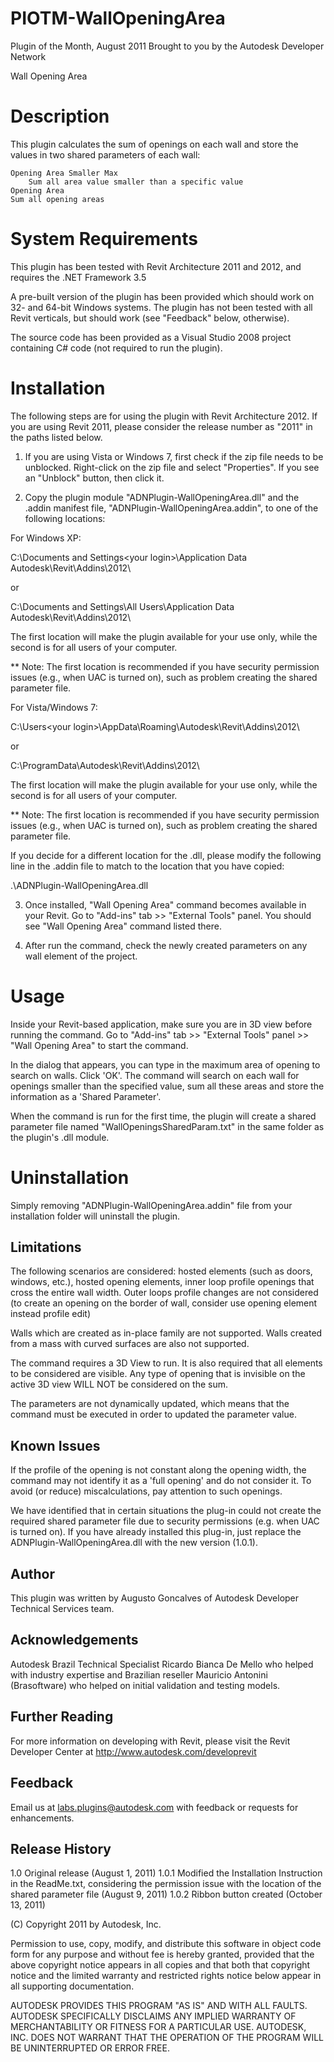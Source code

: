 # PIOTM-WallOpeningArea

Plugin of the Month, August 2011
Brought to you by the Autodesk Developer Network

Wall Opening Area

# Description

This plugin calculates the sum of openings on each wall
and store the values in two shared parameters of each wall:

    Opening Area Smaller Max
        Sum all area value smaller than a specific value
    Opening Area
	Sum all opening areas

# System Requirements

This plugin has been tested with Revit Architecture 2011 and 2012,
and requires the .NET Framework 3.5 

A pre-built version of the plugin has been provided which should
work on 32- and 64-bit Windows systems.
The plugin has not been tested with all Revit verticals, 
but should work (see "Feedback" below, otherwise).

The source code has been provided as a Visual Studio 2008 project
containing C# code (not required to run the plugin).

# Installation

The following steps are for using the plugin with Revit 
Architecture 2012. 
If you are using Revit 2011, please consider the release
number as "2011" in the paths listed below.  

1. If you are using Vista or Windows 7, first check
if the zip file needs to be unblocked.
Right-click on the zip file and select "Properties". If you see
an "Unblock" button, then click it. 

2. Copy the plugin module "ADNPlugin-WallOpeningArea.dll" and the 
.addin manifest file, "ADNPlugin-WallOpeningArea.addin", to one of 
the following locations: 

For Windows XP: 

C:\Documents and Settings\<your login>\Application Data\
Autodesk\Revit\Addins\2012\

or 

C:\Documents and Settings\All Users\Application Data\
Autodesk\Revit\Addins\2012\


The first location will make the plugin available for your use 
only, while the second is for all users of your computer.

** Note: The first location is recommended if you have security 
permission issues (e.g., when UAC is turned on), such as problem 
creating the shared parameter file.

For Vista/Windows 7:

C:\Users\<your login>\AppData\Roaming\Autodesk\Revit\Addins\2012\

or 

C:\ProgramData\Autodesk\Revit\Addins\2012\


The first location will make the plugin available for your use 
only, while the second is for all users of your computer.

** Note: The first location is recommended if you have security 
permission issues (e.g., when UAC is turned on), such as problem 
creating the shared parameter file.


If you decide for a different location for the .dll, please modify 
the following line in the .addin file to match to the location that 
you have copied:

<Assembly>.\ADNPlugin-WallOpeningArea.dll</Assembly>

3. Once installed, "Wall Opening Area" command becomes available 
in your Revit.  Go to "Add-ins" tab >> "External Tools" panel. 
You should see "Wall Opening Area" command listed there. 

4. After run the command, check the newly created parameters on any
wall element of the project.

# Usage

Inside your Revit-based application, make sure you are in 3D view
before running the command. 
Go to "Add-ins" tab >> "External Tools" panel >> "Wall Opening Area" 
to start the command. 

In the dialog that appears, you can type in the maximum area of 
opening to search on walls. Click 'OK'. The command will search 
on each wall for openings smaller than the specified value, sum all 
these areas and store the information as a 'Shared Parameter'.

When the command is run for the first time, the plugin will create
a shared parameter file named "WallOpeningsSharedParam.txt" in the 
same folder as the plugin's .dll module.  

# Uninstallation

Simply removing "ADNPlugin-WallOpeningArea.addin" file from 
your installation folder will uninstall the plugin. 

Limitations
--------------
The following scenarios are considered: hosted elements (such as 
doors, windows, etc.), hosted opening elements, inner loop profile
openings that cross the entire wall width. Outer loops profile 
changes are not considered (to create an opening on the border of
wall, consider use opening element instead profile edit)

Walls which are created as in-place family are not supported.
Walls created from a mass with curved surfaces are also not 
supported.  
 
The command requires a 3D View to run. It is also required that all
elements to be considered are visible. Any type of opening that is
invisible on the active 3D view WILL NOT be considered on the sum.

The parameters are not dynamically updated, which means that the
command must be executed in order to updated the parameter value.

Known Issues
------------
If the profile of the opening is not constant along the opening 
width, the command may not identify it as a 'full opening' 
and do not consider it. To avoid (or reduce) miscalculations,
pay attention to such openings.

We have identified that in certain situations the plug-in 
could not create the required shared parameter file due to 
security permissions (e.g. when UAC is turned on). 
If you have already installed this plug-in, just replace
the ADNPlugin-WallOpeningArea.dll with the new version (1.0.1).

Author
------
This plugin was written by Augusto Goncalves of Autodesk Developer 
Technical Services team. 

Acknowledgements
----------------
Autodesk Brazil Technical Specialist Ricardo Bianca De Mello who
helped with industry expertise and 
Brazilian reseller Mauricio Antonini (Brasoftware) who helped 
on initial validation and testing models.

Further Reading
---------------
For more information on developing with Revit, please visit the
Revit Developer Center at http://www.autodesk.com/developrevit

Feedback
--------
Email us at labs.plugins@autodesk.com with feedback or requests for
enhancements.

Release History
---------------

1.0    Original release                     (August 1, 2011)
1.0.1  Modified the Installation Instruction 
       in the ReadMe.txt, considering the 
       permission issue with the location 
       of the shared parameter file         (August 9, 2011)
1.0.2  Ribbon button created                (October 13, 2011)

(C) Copyright 2011 by Autodesk, Inc. 

Permission to use, copy, modify, and distribute this software in
object code form for any purpose and without fee is hereby granted, 
provided that the above copyright notice appears in all copies and 
that both that copyright notice and the limited warranty and
restricted rights notice below appear in all supporting 
documentation.

AUTODESK PROVIDES THIS PROGRAM "AS IS" AND WITH ALL FAULTS. 
AUTODESK SPECIFICALLY DISCLAIMS ANY IMPLIED WARRANTY OF
MERCHANTABILITY OR FITNESS FOR A PARTICULAR USE.  AUTODESK, INC. 
DOES NOT WARRANT THAT THE OPERATION OF THE PROGRAM WILL BE
UNINTERRUPTED OR ERROR FREE.

